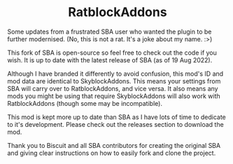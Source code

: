 <!--suppress HtmlDeprecatedAttribute -->
<h1 align="center">RatblockAddons</h1>

Some updates from a frustrated SBA user who wanted the plugin to be further modernised. (No, this is not a rat. It's a joke about my name. :>)

This fork of SBA is open-source so feel free to check out the code if you wish.
It is up to date with the latest release of SBA (as of 19 Aug 2022).

Although I have branded it differently to avoid confusion, this mod's ID and mod data are identical to SkyblockAddons. This means your settings from SBA will carry over to RatblockAddons, and vice versa. It also means any mods you might be using that require SkyblockAddons will also work with RatblockAddons (though some may be incompatible).

This mod is kept more up to date than SBA as I have lots of time to dedicate to it's development.
Please check out the releases section to download the mod.

Thank you to Biscuit and all SBA contributors for creating the original SBA and giving clear instructions on how to easily fork and clone the project.
